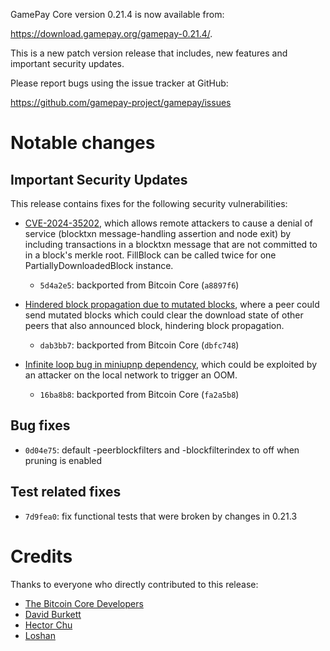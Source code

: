 GamePay Core version 0.21.4 is now available from:

 <https://download.gamepay.org/gamepay-0.21.4/>.

This is a new patch version release that includes, new features and important security updates.

Please report bugs using the issue tracker at GitHub:

  <https://github.com/gamepay-project/gamepay/issues>

Notable changes
===============

Important Security Updates
--------------------------

This release contains fixes for the following security vulnerabilities:

- [CVE-2024-35202](https://www.cvedetails.com/cve/CVE-2024-35202/),
which allows remote attackers to cause a denial of service (blocktxn message-handling assertion and node exit)
by including transactions in a blocktxn message that are not committed to in a block's merkle root.
FillBlock can be called twice for one PartiallyDownloadedBlock instance.
  - `5d4a2e5`: backported from Bitcoin Core (`a8897f6`)

- [Hindered block propagation due to mutated blocks](https://bitcoincore.org/en/2024/10/08/disclose-mutated-blocks-hindering-propagation/),
where a peer could send mutated blocks which could clear the download state of other peers that also announced block, hindering block propagation.
  - `dab3bb7`: backported from Bitcoin Core (`dbfc748`)

- [Infinite loop bug in miniupnp dependency](https://bitcoincore.org/en/2024/07/31/disclose-upnp-oom/),
which could be exploited by an attacker on the local network to trigger an OOM.
  - `16ba8b8`: backported from Bitcoin Core (`fa2a5b8`)

Bug fixes
---------
- `0d04e75`: default -peerblockfilters and -blockfilterindex to off when pruning is enabled

Test related fixes
------------------
- `7d9fea0`: fix functional tests that were broken by changes in 0.21.3

Credits
=======

Thanks to everyone who directly contributed to this release:

- [The Bitcoin Core Developers](https://github.com/bitcoin/bitcoin/)
- [David Burkett](https://github.com/DavidBurkett/)
- [Hector Chu](https://github.com/hectorchu)
- [Loshan](https://github.com/losh11)